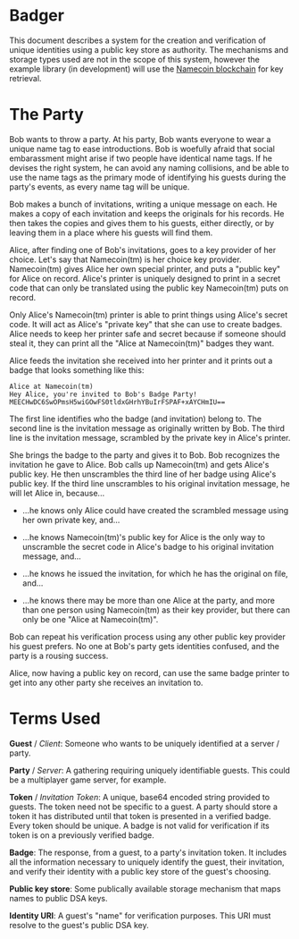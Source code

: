 Badger
======

This document describes a system for the creation and verification of unique
identities using a public key store as authority.  The mechanisms and storage types
used are not in the scope of this system, however the example library
(in development) will use the [Namecoin blockchain](http://dot-bit.org/Main_Page)
for key retrieval.


The Party
=========

Bob wants to throw a party.  At his party, Bob wants everyone to wear a unique name
tag to ease introductions.  Bob is woefully afraid that social embarassment might
arise if two people have identical name tags.  If he devises the right system, he
can avoid any naming collisions, and be able to use the name tags as the primary mode
of identifying his guests during the party's events, as every name tag will be unique.

Bob makes a bunch of invitations, writing a unique message on each.  He makes
a copy of each invitation and keeps the originals for his records.  He then takes
the copies and gives them to his guests, either directly, or by leaving them in a place
where his guests will find them.

Alice, after finding one of Bob's invitations, goes to a key provider of her choice.
Let's say that Namecoin(tm) is her choice key provider.  Namecoin(tm) gives Alice
her own special printer, and puts a "public key" for Alice on record.
Alice's printer is uniquely designed to print in a secret code that can only be
translated using the public key Namecoin(tm) puts on record.

Only Alice's Namecoin(tm) printer is able to print things using Alice's secret code.
It will act as Alice's "private key" that she can use to create badges.  Alice needs
to keep her printer safe and secret because if someone should steal it, they can
print all the "Alice at Namecoin(tm)" badges they want.

Alice feeds the invitation she received into her printer and it prints out a badge
that looks something like this:

    Alice at Namecoin(tm)
    Hey Alice, you're invited to Bob's Badge Party!
    MEECHwDC6SwOPmsH5wiGOwFS0tldxGHrhYBuIrFSPAF+xAYCHmIU==

The first line identifies who the badge (and invitation) belong to.
The second line is the invitation message as originally written by Bob.
The third line is the invitation message, scrambled by the private key in
Alice's printer.

She brings the badge to the party and gives it to Bob.  Bob recognizes the invitation
he gave to Alice.  Bob calls up Namecoin(tm) and gets Alice's public key.  He then
unscrambles the third line of her badge using Alice's public key.  If the third line
unscrambles to his original invitation message, he will let Alice in, because...

  * ...he knows only Alice could have created the scrambled message using her own
    private key, and...

  * ...he knows Namecoin(tm)'s public key for Alice is the only way to unscramble
    the secret code in Alice's badge to his original invitation message, and...

  * ...he knows he issued the invitation, for which he has the original on file, and...

  * ...he knows there may be more than one Alice at the party, and more than one
    person using Namecoin(tm) as their key provider, but there can only be one
    "Alice at Namecoin(tm)".
  
Bob can repeat his verification process using any other public key provider his
guest prefers.  No one at Bob's party gets identities confused, and the party is
a rousing success.

Alice, now having a public key on record, can use the same badge printer to get into
any other party she receives an invitation to.


Terms Used
==========

**Guest** / *Client*:
Someone who wants to be uniquely identified at a server / party.

**Party** / *Server*:
A gathering requiring uniquely identifiable guests.  This could be a
multiplayer game server, for example.

**Token** / *Invitation Token*:
A unique, base64 encoded string provided to guests.  The token need not be specific
to a guest.  A party should store a token it has distributed until that token
is presented in a verified badge.  Every token should be unique.  A badge is not
valid for verification if its token is on a previously verified badge.

**Badge**:
The response, from a guest, to a party's invitation token.  It includes all
the information necessary to uniquely identify the guest, their invitation, and
verify their identity with a public key store of the guest's choosing.

**Public key store**:
Some publically available storage mechanism that maps names to public DSA keys.

**Identity URI**:
A guest's "name" for verification purposes.  This URI must resolve to the guest's
public DSA key.